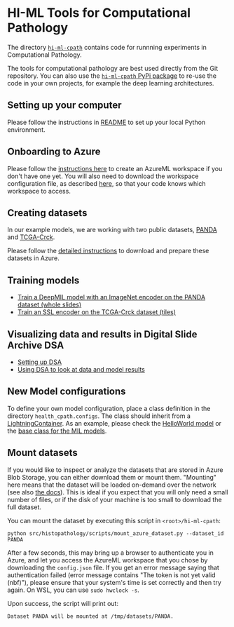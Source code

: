 # HI-ML Tools for Computational Pathology

The directory [`hi-ml-cpath`](https://github.com/microsoft/hi-ml/tree/main/hi-ml-cpath) contains code
for runnning experiments in Computational Pathology.

The tools for computational pathology are best used directly from the Git repository.
You can also use the [`hi-ml-cpath` PyPi package](https://pypi.org/project/hi-ml-cpath)
to re-use the code in your own projects, for example the deep learning architectures.

## Setting up your computer

Please follow the instructions in [README](https://github.com/microsoft/hi-ml/blob/main/hi-ml-cpath/README.md)
to set up your local Python environment.

## Onboarding to Azure

Please follow the [instructions here](azure_setup.md) to create an AzureML workspace if you don't have one yet.
You will also need to download the workspace configuration file, as described [here](azure_setup.md#accessing-the-workspace),
so that your code knows which workspace to access.

## Creating datasets

In our example models, we are working with two public datasets, [PANDA](https://panda.grand-challenge.org/) and
[TCGA-Crck](https://zenodo.org/record/2530835).

Please follow the [detailed instructions](public_datasets.md) to download and prepare these datasets in Azure.

## Training models

- [Train a DeepMIL model with an ImageNet encoder on the PANDA dataset (whole slides)](panda_model.md)
- [Train an SSL encoder on the TCGA-Crck dataset (tiles)](ssl_on_tile_dataset.md)

## Visualizing data and results in Digital Slide Archive DSA

- [Setting up DSA](./dsa.md#azure-deployment)
- [Using DSA to look at data and model results](./dsa.md#visualizing-azure-machine-learning-results)

## New Model configurations

To define your own model configuration, place a class definition in the directory `health_cpath.configs`. The class should
inherit from a
[LightningContainer](https://github.com/microsoft/hi-ml/blob/39911d217c919d8213ad36c9c776f69369d98509/hi-ml/src/health_ml/lightning_container.py#L24).
As an example, please check the [HelloWorld
model](https://github.com/microsoft/hi-ml/blob/0793cbd1a874920d04b0a8f1298a7a112cfd712c/hi-ml/src/health_ml/configs/hello_world.py#L232)
or the [base class for the MIL
models](https://github.com/microsoft/hi-ml/blob/1d96c9bcdb326ad4d145ab082f45a2116d776a76/hi-ml-cpath/src/histopathology/configs/classification/BaseMIL.py#L39).

## Mount datasets

If you would like to inspect or analyze the datasets that are stored in Azure Blob Storage, you can either download them
or mount them. "Mounting" here means that the dataset will be loaded on-demand over the network (see also [the
docs](https://docs.microsoft.com/en-us/azure/machine-learning/how-to-train-with-datasets#mount-vs-download)). This is ideal if you expect that
you will only need a small number of files, or if the disk of your machine is too small to download the full dataset.

You can mount the dataset by executing this script in `<root>/hi-ml-cpath`:

```shell
python src/histopathology/scripts/mount_azure_dataset.py --dataset_id PANDA
```

After a few seconds, this may bring up a browser to authenticate you in Azure, and let you access the AzureML
workspace that you chose by downloading the `config.json` file. If you get an error message saying that authentication
failed (error message contains "The token is not yet valid (nbf)"), please ensure that your
system's time is set correctly and then try again. On WSL, you can use `sudo hwclock -s`.

Upon success, the script will print out:

```text
Dataset PANDA will be mounted at /tmp/datasets/PANDA.
```
